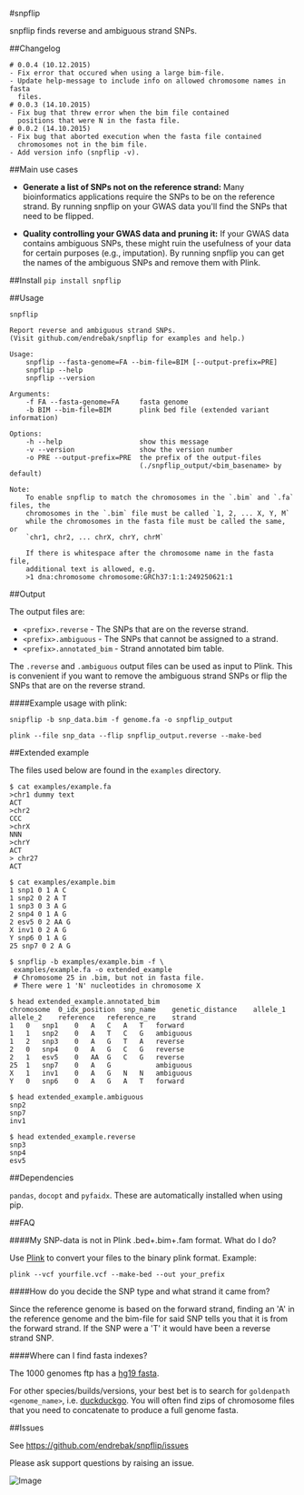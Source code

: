 #snpflip

snpflip finds reverse and ambiguous strand SNPs.

##Changelog

```
# 0.0.4 (10.12.2015)
- Fix error that occured when using a large bim-file.
- Update help-message to include info on allowed chromosome names in fasta
  files.
# 0.0.3 (14.10.2015)
- Fix bug that threw error when the bim file contained
  positions that were N in the fasta file.
# 0.0.2 (14.10.2015)
- Fix bug that aborted execution when the fasta file contained
  chromosomes not in the bim file.
- Add version info (snpflip -v).
```

##Main use cases

- **Generate a list of SNPs not on the reference strand:** Many bioinformatics applications require the SNPs to be on the reference strand. By running snpflip on your GWAS data you'll find the SNPs that need to be flipped.

- **Quality controlling your GWAS data and pruning it:** If your GWAS data contains ambiguous SNPs, these might ruin the usefulness of your data for certain purposes (e.g., imputation). By running snpflip you can get the names of the ambiguous SNPs and remove them with Plink.

##Install
`pip install snpflip`

##Usage

```
snpflip

Report reverse and ambiguous strand SNPs.
(Visit github.com/endrebak/snpflip for examples and help.)

Usage:
    snpflip --fasta-genome=FA --bim-file=BIM [--output-prefix=PRE]
    snpflip --help
    snpflip --version

Arguments:
    -f FA --fasta-genome=FA     fasta genome
    -b BIM --bim-file=BIM       plink bed file (extended variant information)

Options:
    -h --help                   show this message
    -v --version                show the version number
    -o PRE --output-prefix=PRE  the prefix of the output-files
                                (./snpflip_output/<bim_basename> by default)

Note:
    To enable snpflip to match the chromosomes in the `.bim` and `.fa` files, the
    chromosomes in the `.bim` file must be called `1, 2, ... X, Y, M`
    while the chromosomes in the fasta file must be called the same, or
    `chr1, chr2, ... chrX, chrY, chrM`

    If there is whitespace after the chromosome name in the fasta file,
    additional text is allowed, e.g.
    >1 dna:chromosome chromosome:GRCh37:1:1:249250621:1
```

##Output

The output files are:
- `<prefix>.reverse` - The SNPs that are on the reverse strand.
- `<prefix>.ambiguous` - The SNPs that cannot be assigned to a strand.
- `<prefix>.annotated_bim` - Strand annotated bim table.

The `.reverse` and `.ambiguous` output files can be used as input to Plink. This is convenient if you want to remove the ambiguous strand SNPs or flip the SNPs that are on the reverse strand.

####Example usage with plink:

```snipflip -b snp_data.bim -f genome.fa -o snpflip_output```

```plink --file snp_data --flip snpflip_output.reverse --make-bed```

##Extended example

The files used below are found in the `examples` directory.

```
$ cat examples/example.fa
>chr1 dummy text
ACT
>chr2
CCC
>chrX
NNN
>chrY
ACT
> chr27
ACT

$ cat examples/example.bim
1 snp1 0 1 A C
1 snp2 0 2 A T
1 snp3 0 3 A G
2 snp4 0 1 A G
2 esv5 0 2 AA G
X inv1 0 2 A G
Y snp6 0 1 A G
25 snp7 0 2 A G

$ snpflip -b examples/example.bim -f \
 examples/example.fa -o extended_example
 # Chromosome 25 in .bim, but not in fasta file.
 # There were 1 'N' nucleotides in chromosome X

$ head extended_example.annotated_bim
chromosome	0_idx_position	snp_name	genetic_distance	allele_1	allele_2	reference	reference_re	strand
1	0	snp1	0	A	C	A	T	forward
1	1	snp2	0	A	T	C	G	ambiguous
1	2	snp3	0	A	G	T	A	reverse
2	0	snp4	0	A	G	C	G	reverse
2	1	esv5	0	AA	G	C	G	reverse
25	1	snp7	0	A	G			ambiguous
X	1	inv1	0	A	G	N	N	ambiguous
Y	0	snp6	0	A	G	A	T	forward

$ head extended_example.ambiguous
snp2
snp7
inv1

$ head extended_example.reverse
snp3
snp4
esv5
```

##Dependencies

`pandas`, `docopt` and `pyfaidx`. These are automatically installed when using pip.

##FAQ

####My SNP-data is not in Plink .bed+.bim+.fam format. What do I do?

Use [Plink](https://www.cog-genomics.org/plink2/data) to convert your files to the binary plink format. Example:

`plink --vcf yourfile.vcf --make-bed --out your_prefix`

####How do you decide the SNP type and what strand it came from?

Since the reference genome is based on the forward strand, finding an 'A' in the reference genome and the bim-file for said SNP tells you that it is from the forward strand. If the SNP were a 'T' it would have been a reverse strand SNP.

####Where can I find fasta indexes?

The 1000 genomes ftp has a [hg19 fasta](http://ftp-trace.ncbi.nih.gov/1000genomes/ftp/technical/reference/human_g1k_v37.fasta.gz).

For other species/builds/versions, your best bet is to search for `goldenpath <genome_name>`, i.e.
[duckduckgo](https://duckduckgo.com/?q=goldenpath+mm10). You will often
find zips of chromosome files that you need to concatenate to produce a full genome fasta.

##Issues

See https://github.com/endrebak/snpflip/issues

Please ask support questions by raising an issue.

![Image](IMG_0401.jpg)
